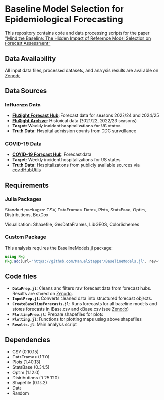 # Baseline Model Selection for Epidemiological Forecasting

This repository contains code and data processing scripts for the paper ["Mind the Baseline: The Hidden Impact of Reference Model Selection on Forecast Assessment"](https://github.com/epiforecasts/Baselines)

## Data Availability

All input data files, processed datasets, and analysis results are available on [Zenodo](https://doi.org/10.5281/zenodo.16407890)

## Data Sources

### Influenza Data
- [**FluSight Forecast Hub**](https://github.com/cdcepi/FluSight-forecast-hub): Forecast data for seasons 2023/24 and 2024/25
- [**FluSight Archive**](https://github.com/cdcepi/Flusight-forecast-data): Historical data (2021/22, 2022/23 seasons)
- **Target**: Weekly incident hospitalizations for US states
- **Truth Data**: Hospital admission counts from CDC surveillance

### COVID-19 Data
- [**COVID-19 Forecast Hub**](https://github.com/reichlab/covid19-forecast-hub): Forecast data
- **Target**: Weekly incident hospitalizations for US states
- **Truth Data**: Hospitalizations from publicly available sources via [covidHubUtils](https://github.com/reichlab/covidHubUtils)

## Requirements

### Julia Packages
Standard packages: CSV, DataFrames, Dates, Plots, StatsBase, Optim, Distributions, BoxCox

Visualization: Shapefile, GeoDataFrames, LibGEOS, ColorSchemes

### Custom Package
This analysis requires the BaselineModels.jl package:
```julia
using Pkg
Pkg.add(url="https://github.com/ManuelStapper/BaselineModels.jl", rev="afaafc8714239add0986243c44b58afad1765dbd")
```

## Code files
- **`DataPrep.jl`**: Cleans and filters raw forecast data from forecast hubs. Results are stored on [Zenodo](https://doi.org/10.5281/zenodo.16407890).
- **`InputPrep.jl`**: Converts cleaned data into structured forecast objects.
- **`CreateBaselineForecasts.jl`**: Runs forecasts for all baseline models and stores forecasts in iBase.csv and cBase.csv (see [Zenodo](https://doi.org/10.5281/zenodo.16407890))
- **`PlottingPrep.jl`**: Prepare shapefiles for plots
- **`Plotting.jl`**: Functions for plotting maps using above shapefiles
- **`Results.jl`**: Main analysis script

## Dependencies
- CSV (0.10.15)
- DataFrames (1.7.0)
- Plots (1.40.13)
- StatsBase (0.34.5)
- Optim (1.12.0)
- Distributions (0.25.120)
- Shapefile (0.13.2)
- Date
- Random


